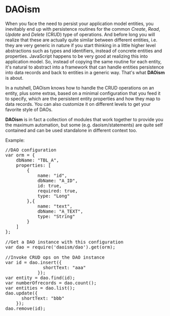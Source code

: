 # DAOism
When you face the need to persist your application model entities, you inevitably end up with persistence routines for the common _Create_, _Read_, _Update_ and _Delete_ (CRUD) type of operations. And before long you will realize that these are actually quite similar between different entities, i.e. they are very generic in nature if you start thinking in a little higher level abstractions such as types and identifiers, instead of concrete entities and properties. JavaScript happens to be very good at realizing this into application model. So, instead of copying the same routine for each entity, it's natural to abstract into a framework that can handle entities persistence into data records and back to entities in a generic way. That's what **DAOism** is about.

In a nutshell, DAOism knows how to handle the CRUD operations on an entity, plus some extras, based on a minimal configuration that you feed it to specify, which are the persistent entity properties and how they map to data records. You can also customize it on different levels to get your favorite style of DAOs. 

**DAOism** is in fact a collection of modules that work together to provide you the maximum automation, but some (e.g. daoism/statements) are quite self contained and can be used standalone in different context too.

Example: 
<pre>
//DAO configuration
var orm = {
	dbName: "TBL_A",
	properties: [
		{
			name: "id",
			dbName: "A_ID",
			id: true,
			required: true,
			type: "Long"
		},{
			name: "text",
			dbName: "A_TEXT",
			type: "String"
		}
	]
};

//Get a DAO instance with this configuration
var dao = require('daoism/dao').get(orm);

//Invoke CRUD ops on the DAO instance
var id = dao.insert({
              shortText: "aaa"
            });
var entity = dao.find(id);            
var numberOfrecords = dao.count();
var entities = dao.list();
dao.update({
      shortText: "bbb"
    });
dao.remove(id);
</pre>

